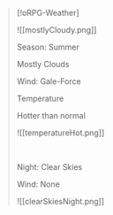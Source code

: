 > [!oRPG-Weather]
> 
> ![[mostlyCloudy.png]]
> 
> Season: Summer
> 
> Mostly Clouds
> 
> Wind: Gale-Force
> 
> Temperature
> 
> <span class='hot'>Hotter than normal</span>
> 
> ![[temperatureHot.png]]
> 
> &nbsp;
> 
> Night: Clear Skies
> 
> Wind: None
> 
> ![[clearSkiesNight.png]]
>
